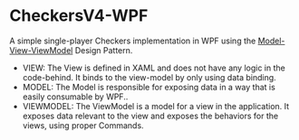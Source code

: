 # CheckersV4-WPF

A simple single-player Checkers implementation in WPF using the [Model-View-ViewModel](https://docs.microsoft.com/en-us/archive/msdn-magazine/2009/february/patterns-wpf-apps-with-the-model-view-viewmodel-design-pattern) Design Pattern.

* VIEW: The View is defined in XAML and does not have any logic in the code-behind. It binds to the view-model by only using data binding.
* MODEL: The Model is responsible for exposing data in a way that is easily consumable by WPF..
* VIEWMODEL: The ViewModel is a model for a view in the application. It exposes data relevant to the view and exposes the behaviors for the views, using proper Commands.
